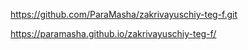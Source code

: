 https://github.com/ParaMasha/zakrivayuschiy-teg-f.git

https://paramasha.github.io/zakrivayuschiy-teg-f/